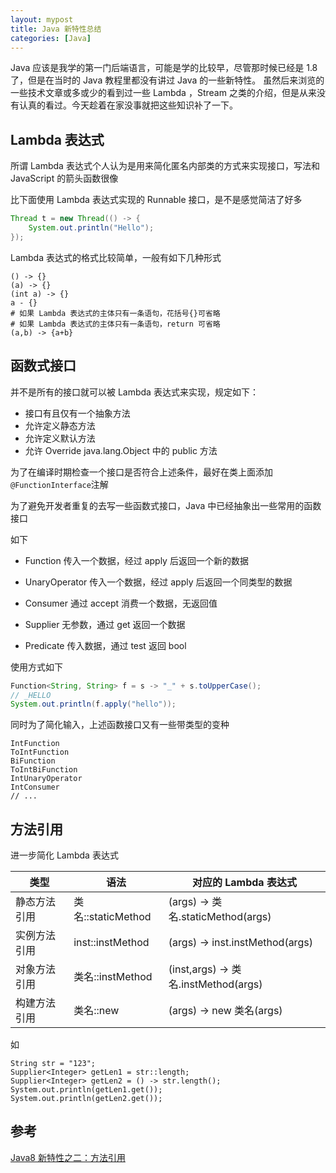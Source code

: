```yaml
---
layout: mypost
title: Java 新特性总结
categories: [Java]
---
```


Java 应该是我学的第一门后端语言，可能是学的比较早，尽管那时候已经是 1.8 了，但是在当时的 Java 教程里都没有讲过 Java 的一些新特性。
虽然后来浏览的一些技术文章或多或少的看到过一些 Lambda ，Stream 之类的介绍，但是从来没有认真的看过。今天趁着在家没事就把这些知识补了一下。

## Lambda 表达式

所谓 Lambda 表达式个人认为是用来简化匿名内部类的方式来实现接口，写法和 JavaScript 的箭头函数很像

比下面使用 Lambda 表达式实现的 Runnable 接口，是不是感觉简洁了好多

```java
Thread t = new Thread(() -> {
    System.out.println("Hello");
});
```

Lambda 表达式的格式比较简单，一般有如下几种形式

```
() -> {}
(a) -> {}
(int a) -> {}
a - {}
# 如果 Lambda 表达式的主体只有一条语句，花括号{}可省略
# 如果 Lambda 表达式的主体只有一条语句，return 可省略
(a,b) -> {a+b}
```

## 函数式接口

并不是所有的接口就可以被 Lambda 表达式来实现，规定如下：

- 接口有且仅有一个抽象方法
- 允许定义静态方法
- 允许定义默认方法
- 允许 Override java.lang.Object 中的 public 方法

为了在编译时期检查一个接口是否符合上述条件，最好在类上面添加`@FunctionInterface`注解

为了避免开发者重复的去写一些函数式接口，Java 中已经抽象出一些常用的函数接口

如下

- Function 传入一个数据，经过 apply 后返回一个新的数据

- UnaryOperator 传入一个数据，经过 apply 后返回一个同类型的数据

- Consumer 通过 accept 消费一个数据，无返回值

- Supplier 无参数，通过 get 返回一个数据

- Predicate 传入数据，通过 test 返回 bool

使用方式如下

```java
Function<String, String> f = s -> "_" + s.toUpperCase();
// _HELLO
System.out.println(f.apply("hello"));
```

同时为了简化输入，上述函数接口又有一些带类型的变种

```
IntFunction
ToIntFunction
BiFunction
ToIntBiFunction
IntUnaryOperator
IntConsumer
// ...
```

## 方法引用

进一步简化 Lambda 表达式

| 类型         | 语法               | 对应的 Lambda 表达式                 |
| ------------ | ------------------ | ------------------------------------ |
| 静态方法引用 | 类名::staticMethod | (args) -> 类名.staticMethod(args)    |
| 实例方法引用 | inst::instMethod   | (args) -> inst.instMethod(args)      |
| 对象方法引用 | 类名::instMethod   | (inst,args) -> 类名.instMethod(args) |
| 构建方法引用 | 类名::new          | (args) -> new 类名(args)             |

如

```
String str = "123";
Supplier<Integer> getLen1 = str::length;
Supplier<Integer> getLen2 = () -> str.length();
System.out.println(getLen1.get());
System.out.println(getLen2.get());
```

## 参考

[Java8 新特性之二：方法引用](https://www.cnblogs.com/wuhenzhidu/p/10727065.html)

